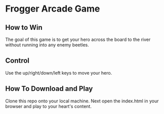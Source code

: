 # Frogger Arcade Game

## How to Win
The goal of this game is to get your hero across the board to the river without
running into any enemy beetles.

## Control
Use the up/right/down/left keys to move your hero.

## How To Download and Play
Clone this repo onto your local machine. Next open the index.html in your browser
and play to your heart's content.
